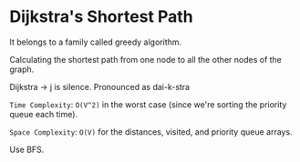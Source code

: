 # Dijkstra's Shortest Path

It belongs to a family called greedy algorithm.

Calculating the shortest path from one node to all the other nodes of the graph.

Dijkstra -> j is silence. Pronounced as dai-k-stra

`Time Complexity`: `O(V^2)` in the worst case (since we're sorting the priority queue each time).

`Space Complexity`: `O(V)` for the distances, visited, and priority queue arrays.

Use BFS.
